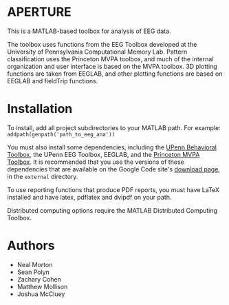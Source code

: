 # APERTURE
This is a MATLAB-based toolbox for analysis of EEG data.

The toolbox uses functions from the EEG Toolbox developed at the
University of Pennsylvania Computational Memory Lab. Pattern
classification uses the Princeton MVPA toolbox, and much of the internal
organization and user interface is based on the MVPA toolbox. 3D
plotting functions are taken from EEGLAB, and other plotting functions
are based on EEGLAB and fieldTrip functions.

# Installation
To install, add all project subdirectories to your MATLAB path. For
example:
`addpath(genpath('path_to_eeg_ana'))`

You must also install some dependencies, including the
[UPenn Behavioral Toolbox](http://memory.psych.upenn.edu/Behavioral_toolbox),
the UPenn EEG Toolbox, EEGLAB, and the
[Princeton MVPA Toolbox](http://code.google.com/p/princeton-mvpa-toolbox/). It
is recommended that you use the versions of these dependencies that
are available on the Google Code site's
[download page](https://code.google.com/p/eeg-analysis-toolbox/downloads/detail?name=eeg_ana_0.6.0.zip),
in the `external` directory.

To use reporting functions that produce PDF reports, you must have LaTeX 
installed and have latex, pdflatex and dvipdf on your path.

Distributed computing options require the MATLAB Distributed Computing
 Toolbox.

# Authors
* Neal Morton
* Sean Polyn
* Zachary Cohen
* Matthew Mollison
* Joshua McCluey
